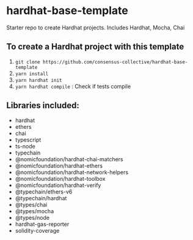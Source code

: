 # hardhat-base-template

Starter repo to create Hardhat projects. Includes Hardhat, Mocha, Chai

## To create a Hardhat project with this template

1. `git clone https://github.com/consensus-collective/hardhat-base-template`
2. `yarn install`
3. `yarn hardhat init`
4. `yarn hardhat compile` : Check if tests compile

## Libraries included:

- hardhat
- ethers
- chai
- typescript
- ts-node
- typechain
- @nomicfoundation/hardhat-chai-matchers
- @nomicfoundation/hardhat-ethers
- @nomicfoundation/hardhat-network-helpers
- @nomicfoundation/hardhat-toolbox
- @nomicfoundation/hardhat-verify
- @typechain/ethers-v6
- @typechain/hardhat
- @types/chai
- @types/mocha
- @types/node
- hardhat-gas-reporter
- solidity-coverage
